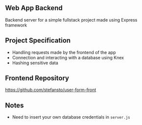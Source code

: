 ## Web App Backend

Backend server for a simple fullstack project made using Express framework

## Project Specification

- Handling requests made by the frontend of the app
- Connection and interacting with a database using Knex
- Hashing sensitive data

## Frontend Repository

https://github.com/stefansto/user-form-front

## Notes

- Need to insert your own database credentials in `server.js`
